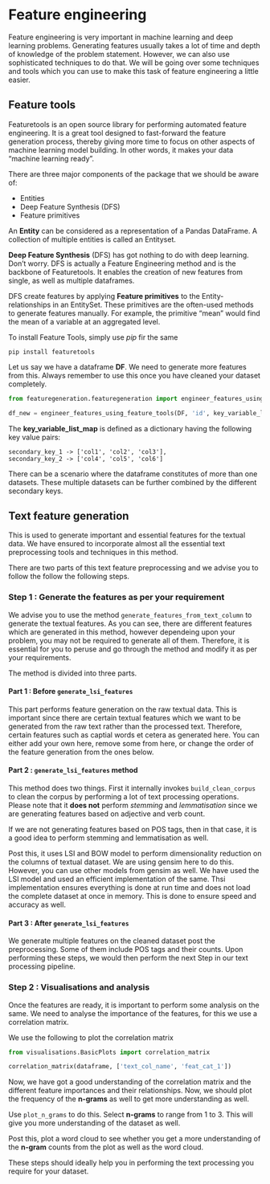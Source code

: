 # Feature engineering

Feature engineering is very important in machine learning and deep learning problems.
Generating features usually takes a lot of time and depth of knowledge of the
problem statement. However, we can also use sophisticated techniques to do that.
We will be going over some techniques and tools which you can use to make this 
task of feature engineering a little easier.

## Feature tools

Featuretools is an open source library for performing automated feature engineering. 
It is a great tool designed to fast-forward the feature generation process, thereby 
giving more time to focus on other aspects of machine learning model building. 
In other words, it makes your data “machine learning ready”.

There are three major components of the package that we should be aware of:

* Entities
* Deep Feature Synthesis (DFS)
* Feature primitives

An **Entity** can be considered as a representation of a Pandas DataFrame. 
A collection of multiple entities is called an Entityset.

**Deep Feature Synthesis** (DFS) has got nothing to do with deep learning. 
Don’t worry. DFS is actually a Feature Engineering method and is the backbone of 
Featuretools. It enables the creation of new features from single, as well as multiple dataframes.

DFS create features by applying **Feature primitives** to the Entity-relationships in 
an EntitySet. These primitives are the often-used methods to generate features manually. 
For example, the primitive “mean” would find the mean of a variable at an aggregated level.

To install Feature Tools, simply use *pip* fir the same
```
pip install featuretools
```
Let us say we have a dataframe **DF**. We need to generate more features from this.
Always remember to use this once you have cleaned your dataset completely.

```python
from featuregeneration.featuregeneration import engineer_features_using_feature_tools

df_new = engineer_features_using_feature_tools(DF, 'id', key_variable_list_map)
```
The **key_variable_list_map** is defined as a dictionary having the following key 
value pairs:
    
    secondary_key_1 -> ['col1', 'col2', 'col3'],
    secondary_key_2 -> ['col4', 'col5', 'col6']
    
There can be a scenario where the dataframe constitutes of more than one datasets.
These multiple datasets can be further combined by the different secondary keys. 

## Text feature generation

This is used to generate important and essential features for the textual data.
We have ensured to incorporate almost all the essential text preprocessing tools
and techniques in this method. 

There are two parts of this text feature preprocessing and we advise you to follow
the follow the following steps.

### Step 1 : Generate the features as per your requirement
We advise you to use the method ```generate_features_from_text_column``` to 
generate the textual features. As you can see, there are different features
which are generated in this method, however dependeing upon your problem, you 
may not be required to generate all of them. Therefore, it is essential for you
to peruse and go through the method and modify it as per your requirements.

The method is divided into three parts.

#### Part 1 : Before ```generate_lsi_features```
This part performs feature generation on the raw textual data. This is important
since there are certain textual features which we want to be generated from the
raw text rather than the processed text. Therefore, certain features such as captial words
et cetera as generated here. You can either add your own here, remove some from here,
or change the order of the feature generation from the ones below.

#### Part 2 : ```generate_lsi_features``` method
This method does two things. First it internally invokes ```build_clean_corpus```
to clean the corpus by performing a lot of text processing operations. Please note 
that it **does not** perform *stemming* and *lemmatisation* since we are generating
features based on adjective and verb count.

If we are not generating features based on POS tags, then in that case, it is 
a good idea to perform stemming and lemmatisation as well.

Post this, it uses LSI and BOW model to perform dimensionality reduction on the
columns of textual dataset. We are using gensim here to do this. However, you
can use other models from gensim as well. We have used the LSI model and used an efficient
implementation of the same. Thsi implementation ensures everything is done at
run time and does not load the complete dataset at once in memory. This is done
to ensure speed and accuracy as well.

#### Part 3 : After ```generate_lsi_features```
We generate multiple features on the cleaned dataset post the preprocessing.
Some of them include POS tags and their counts. Upon performing these steps, 
we would then perform the next Step in our text processing pipeline. 

### Step 2 : Visualisations and analysis
Once the features are ready, it is important to perform some analysis on the same.
We need to analyse the importance of the features, for this we use a correlation
matrix. 

We use the following to plot the correlation matrix
```python
from visualisations.BasicPlots import correlation_matrix

correlation_matrix(dataframe, ['text_col_name', 'feat_cat_1'])
```

Now, we have got a good understanding of the correlation matrix and the
different feature importances and their relationships. Now, we should plot
the frequency of the **n-grams** as well to get more understanding as well.

Use ```plot_n_grams``` to do this. Select **n-grams** to range from 1 to 3.
This will give you more understanding of the dataset as well.

Post this, plot a word cloud to see whether you get a more understanding of 
the **n-gram** counts from the plot as well as the word cloud.

These steps should ideally help you in performing the text processing you
require for your dataset. 
